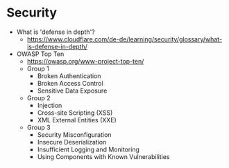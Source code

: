 # Security

- What is 'defense in depth'?
  - https://www.cloudflare.com/de-de/learning/security/glossary/what-is-defense-in-depth/
- OWASP Top Ten
  - https://owasp.org/www-project-top-ten/
  - Group 1
    - Broken Authentication
    - Broken Access Control
    - Sensitive Data Exposure
  - Group 2
    - Injection
    - Cross-site Scripting (XSS)
    - XML External Entities (XXE)
  - Group 3
    - Security Misconfiguration
    - Insecure Deserialization
    - Insufficient Logging and Monitoring
    - Using Components with Known Vulnerabilities
